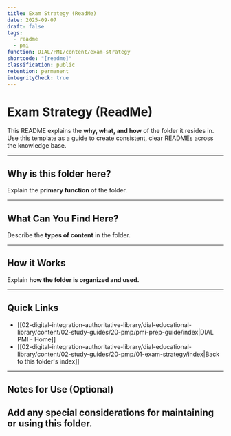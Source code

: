 ```yaml
---
title: Exam Strategy (ReadMe)
date: 2025-09-07
draft: false
tags:
  - readme
  - pmi
function: DIAL/PMI/content/exam-strategy
shortcode: "[readme]"
classification: public
retention: permanent
integrityCheck: true
---
```


# Exam Strategy (ReadMe)

This README explains the **why, what, and how** of the folder it resides in.
Use this template as a guide to create consistent, clear READMEs across the knowledge base.

---

## Why is this folder here?
Explain the **primary function** of the folder.

---

## What Can You Find Here?
Describe the **types of content** in the folder.

---

## How it Works
Explain **how the folder is organized and used.**

---

## Quick Links
- [[02-digital-integration-authoritative-library/dial-educational-library/content/02-study-guides/20-pmp/pmi-prep-guide/index|DIAL PMI - Home]]
- [[02-digital-integration-authoritative-library/dial-educational-library/content/02-study-guides/20-pmp/01-exam-strategy/index|Back to this folder's index]]

---

## Notes for Use (Optional)
Add any **special considerations** for maintaining or using this folder.
---
